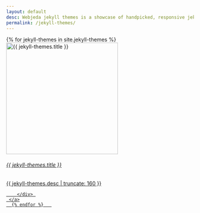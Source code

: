 ```yaml
---
layout: default
desc: Webjeda jekyll themes is a showcase of handpicked, responsive jekyll themes. You will find some of the best jekyll themes that can be used for your website blog or portfolio.
permalink: /jekyll-themes/
---
```



<div id="mainbox">
     {% for jekyll-themes in site.jekyll-themes %}
       <a target="_blank" class="post-link-index" href="{{ jekyll-themes.link | prepend: site.baseurl }}">
          <div class="card">
                <img alt="{{ jekyll-themes.title }}" class="post-image-index" itemprop="thumbnailUrl" src="/thumbs/{{ jekyll-themes.img }}" width="300" height="auto" />
                <div class="card-footer">
                    <h6 class="post-index-title">{{ jekyll-themes.title }}</h6>
                <p class="post-excerpt">{{ jekyll-themes.desc | truncate: 160 }}</p>
               </div>
     
        </div> 
     </a>
      {% endfor %}   
</div>